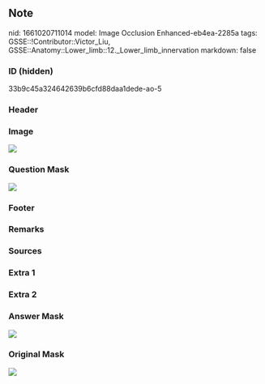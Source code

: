 ## Note
nid: 1661020711014
model: Image Occlusion Enhanced-eb4ea-2285a
tags: GSSE::!Contributor::Victor_Liu, GSSE::Anatomy::Lower_limb::12._Lower_limb_innervation
markdown: false

### ID (hidden)
33b9c45a324642639b6cfd88daa1dede-ao-5

### Header


### Image
<img src="tmp51thqnf8.png">

### Question Mask
<img src="33b9c45a324642639b6cfd88daa1dede-ao-5-Q.svg">

### Footer


### Remarks


### Sources


### Extra 1


### Extra 2


### Answer Mask
<img src="33b9c45a324642639b6cfd88daa1dede-ao-5-A.svg">

### Original Mask
<img src="33b9c45a324642639b6cfd88daa1dede-ao-O.svg">
